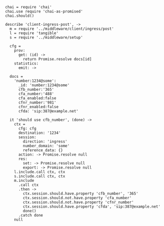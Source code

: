     chai = require 'chai'
    chai.use require 'chai-as-promised'
    chai.should()

    describe 'client-ingress-post', ->
      m = require '../middleware/client/ingress/post'
      l = require 'tangible'
      s = require '../middleware/setup'

      cfg =
        prov:
          get: (id) ->
            return Promise.resolve docs[id]
        statistics:
          emit: ->

      docs =
        'number:1234@some':
          _id: 'number:1234@some'
          cfb_number:'365'
          cfa_number:'488'
          cfa_enabled:false
          cfnr_number:'981'
          cfnr_enabled:false
          cfda: 'sip:387@example.net'

      it 'should use cfb_number', (done) ->
        ctx =
          cfg: cfg
          destination: '1234'
          session:
            direction: 'ingress'
            number_domain: 'some'
            reference_data: {}
          action: -> Promise.resolve null
          res:
            set: -> Promise.resolve null
            export: -> Promise.resolve null
        l.include.call ctx, ctx
        s.include.call ctx, ctx
        m.include
          .call ctx
          .then ->
            ctx.session.should.have.property 'cfb_number', '365'
            ctx.session.should.not.have.property 'cfa_number'
            ctx.session.should.not.have.property 'cfnr_number'
            ctx.session.should.have.property 'cfda', 'sip:387@example.net'
            done()
          .catch done
        null
